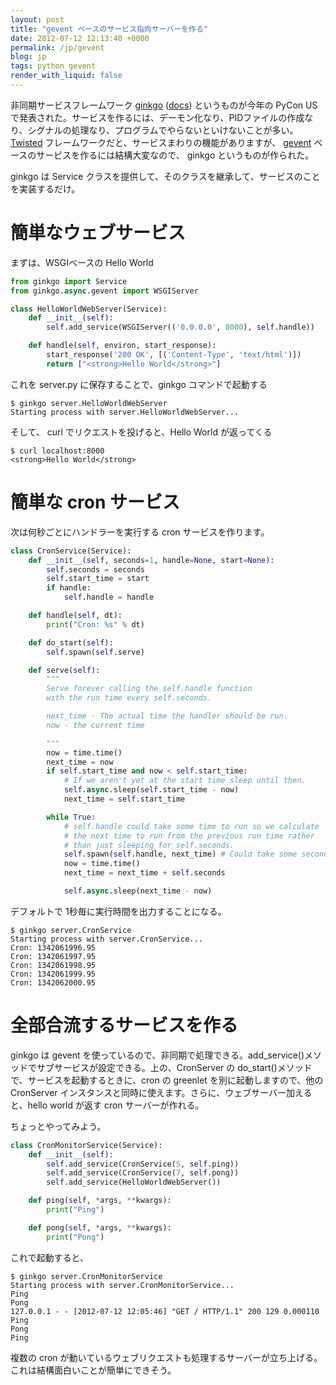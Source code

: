 ```yaml
---
layout: post
title: "gevent ベースのサービス指向サーバーを作る"
date: 2012-07-12 12:13:40 +0000
permalink: /jp/gevent
blog: jp
tags: python gevent
render_with_liquid: false
---
```


<!-- textlint-disable rousseau -->

非同期サービスフレームワーク [ginkgo](https://github.com/progrium/ginkgo/)
([docs](http://ginkgo.readthedocs.org/)) というものが今年の PyCon US
で発表された。サービスを作るには、デーモン化なり、PIDファイルの作成なり、シグナルの処理なり、プログラムでやらないといけないことが多い。
[Twisted](http://twistedmatrix.com/) フレームワークだと、サービスまわりの機能がありますが、
[gevent](http://www.gevent.org/) ベースのサービスを作るには結構大変なので、 ginkgo
というものが作られた。

ginkgo は Service クラスを提供して、そのクラスを継承して、サービスのことを実装するだけ。

# 簡単なウェブサービス

まずは、WSGIベースの Hello World

```python
from ginkgo import Service
from ginkgo.async.gevent import WSGIServer

class HelloWorldWebServer(Service):
    def __init__(self):
        self.add_service(WSGIServer(('0.0.0.0', 8000), self.handle))

    def handle(self, environ, start_response):
        start_response('200 OK', [('Content-Type', 'text/html')])
        return ["<strong>Hello World</strong>"]
```

これを server.py に保存することで、ginkgo コマンドで起動する

```text
$ ginkgo server.HelloWorldWebServer
Starting process with server.HelloWorldWebServer...
```

そして、 curl でリクエストを投げると、Hello World が返ってくる

```text
$ curl localhost:8000
<strong>Hello World</strong>
```

# 簡単な cron サービス

次は何秒ごとにハンドラーを実行する cron サービスを作ります。

```python
class CronService(Service):
    def __init__(self, seconds=1, handle=None, start=None):
        self.seconds = seconds
        self.start_time = start
        if handle:
            self.handle = handle

    def handle(self, dt):
        print("Cron: %s" % dt)

    def do_start(self):
        self.spawn(self.serve)

    def serve(self):
        """
        Serve forever calling the self.handle function
        with the run time every self.seconds.

        next_time - The actual time the handler should be run.
        now - the current time

        """
        now = time.time()
        next_time = now
        if self.start_time and now < self.start_time:
            # If we aren't yet at the start time sleep until then.
            self.async.sleep(self.start_time - now)
            next_time = self.start_time

        while True:
            # self.handle could take some time to run so we calculate
            # the next time to run from the previous run time rather
            # than just sleeping for self.seconds.
            self.spawn(self.handle, next_time) # Could take some seconds?
            now = time.time()
            next_time = next_time + self.seconds

            self.async.sleep(next_time - now)
```

デフォルトで 1秒毎に実行時間を出力することになる。

```text
$ ginkgo server.CronService
Starting process with server.CronService...
Cron: 1342061996.95
Cron: 1342061997.95
Cron: 1342061998.95
Cron: 1342061999.95
Cron: 1342062000.95
```

# 全部合流するサービスを作る

ginkgo は gevent
を使っているので、非同期で処理できる。add_service()メソッドでサブサービスが設定できる。上の、CronServer
の do_start()メソッドで、サービスを起動するときに、cron の greenlet を別に起動しますので、他の CronServer
インスタンスと同時に使えます。さらに、ウェブサーバー加えると、hello world が返す cron サーバーが作れる。

ちょっとやってみよう。

```python
class CronMonitorService(Service):
    def __init__(self):
        self.add_service(CronService(5, self.ping))
        self.add_service(CronService(7, self.pong))
        self.add_service(HelloWorldWebServer())

    def ping(self, *args, **kwargs):
        print("Ping")

    def pong(self, *args, **kwargs):
        print("Pong")
```

これで起動すると、

```text
$ ginkgo server.CronMonitorService
Starting process with server.CronMonitorService...
Ping
Pong
127.0.0.1 - - [2012-07-12 12:05:46] "GET / HTTP/1.1" 200 129 0.000110
Ping
Pong
Ping
```

複数の cron が動いているウェブリクエストも処理するサーバーが立ち上げる。これは結構面白いことが簡単にできそう。

<!-- textlint-enable rousseau -->
